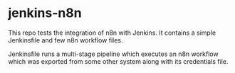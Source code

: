 # jenkins-n8n
This repo tests the integration of n8n with Jenkins. It contains a simple Jenkinsfile and few n8n workflow files.

Jenkinsfile runs a multi-stage pipeline which executes an n8n workflow which was exported from some other system along with its credentials file.


